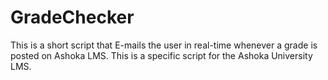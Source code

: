 # GradeChecker
This is a short script that E-mails the user in real-time whenever a grade is posted on Ashoka LMS. This is a specific script for the Ashoka University LMS.

